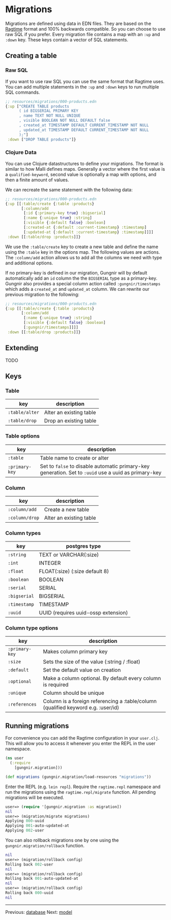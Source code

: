 # Migrations

Migrations are defined using data in EDN files. They are based on the
[Ragtime](https://github.com/weavejester/ragtime) format and 100% backwards
compatible. So you can choose to use raw SQL if you prefer. Every migration file
contains a map with an `:up` and `:down` key. These keys contain a vector of SQL
statements.

## Creating a table

### Raw SQL

If you want to use raw SQL you can use the same format that Ragtime uses. You
can add multiple statements in the `:up` and `:down` keys to run multiple SQL
commands.

```clojure
;; resources/migrations/000-products.edn
{:up ["CREATE TABLE products
      ( id BIGSERIAL PRIMARY KEY
      , name TEXT NOT NULL UNIQUE
      , visible BOOLEAN NOT NULL DEFAULT false
      , created_at TIMESTAMP DEFAULT CURRENT_TIMESTAMP NOT NULL
      , updated_at TIMESTAMP DEFAULT CURRENT_TIMESTAMP NOT NULL
      );"]
 :down ["DROP TABLE products"]}
```

### Clojure Data

You can use Clojure datastructures to define your migrations. The format is
similar to how Malli defines maps. Generally a vector where the first value is a
`qualified-keyword`, second value is optionally a map with options, and then a
finite amount of values.

We can recreate the same statement with the following data:

```clojure
;; resources/migrations/000-products.edn
{:up [[:table/create {:table :products}
       [:column/add
        [:id {:primary-key true} :bigserial]
        [:name {:unique true} :string]
        [:visible {:default false} :boolean]
        [:created-at {:default :current-timestamp} :timestamp]
        [:updated-at {:default :current-timestamp} :timestamp]]]]
 :down [[:table/drop :products]]}
```

We use the `:table/create` key to create a new table and define the name using
the `:table` key in the options map. The following values are actions. The
`:column/add` action allows us to add all the columns we need with type and
additional options.

If no primary-key is defined in our migration, Gungnir will by default
automatically add an `id` column the the `BIGSERIAL` type as a
primary-key. Gungnir also provides a special column action called
`:gungnir/timestamps` which adds a `created_at` and `updated_at` column. We can
rewrite our previous migration to the following:

```clojure
;; resources/migrations/000-products.edn
{:up [[:table/create {:table :products}
       [:column/add
        [:name {:unique true} :string]
        [:visible {:default false} :boolean]
        [:gungnir/timestamps]]]]
 :down [[:table/drop :products]]}
```

## Extending 

TODO


## Keys


### Table

| key            | description             |
|----------------|-------------------------|
| `:table/alter` | Alter an existing table |
| `:table/drop`  | Drop an existing table  |

### Table options

| key            | description                                                                                          |
|----------------|------------------------------------------------------------------------------------------------------|
| `:table`       | Table name to create or alter                                                                        |
| `:primary-key` | Set to `false` to disable automatic primary-key generation. Set to `:uuid` use a uuid as primary-key |

### Column

| key            | description             |
|----------------|-------------------------|
| `:column/add`  | Create a new table      |
| `:column/drop` | Alter an existing table |

### Column types

| key          | postgres type                       |
|--------------|-------------------------------------|
| `:string`    | TEXT or VARCHAR(:size)              |
| `:int`       | INTEGER                             |
| `:float`     | FLOAT(:size) (:size default 8)      |
| `:boolean`   | BOOLEAN                             |
| `:serial`    | SERIAL                              |
| `:bigserial` | BIGSERIAL                           |
| `:timestamp` | TIMESTAMP                           |
| `:uuid`      | UUID (requires uuid-ossp extension) |

### Column type options

| key            | description                                                                       |
|----------------|-----------------------------------------------------------------------------------|
| `:primary-key` | Makes column primary key                                                          |
| `:size`        | Sets the size of the value (:string / :float)                                     |
| `:default`     | Set the default value on creation                                                 |
| `:optional`    | Make a column optional. By default every column is required                       |
| `:unique`      | Column should be unique                                                           |
| `:references`  | Column is a foreign referencing a :table/column (qualified keyword e.g. :user/id) |

## Running migrations

For convenience you can add the Ragtime configuration in your `user.clj`. This
will allow you to access it whenever you enter the REPL in the user namespace.

```clojure
(ns user
  (:require 
    [gungnir.migration]))

(def migrations (gungnir.migration/load-resources "migrations"))
```

Enter the REPL (e.g. `lein repl`). Require the `ragtime.repl` namespace and run
the migrations using the `ragtime.repl/migrate` function. All pending migrations
will be executed.

``` clojure
user=> (require '[gungnir.migration :as migration])
nil
user=> (migration/migrate migrations)
Applying 000-uuid
Applying 001-auto-updated-at
Applying 002-user
```

You can also rollback migrations one by one using the `gungnir.migration/rollback`
function.

```clojure
nil
user=> (migration/rollback config)
Rolling back 002-user
nil
user=> (migration/rollback config)
Rolling back 001-auto-updated-at
nil
user=> (migration/rollback config)
Rolling back 000-uuid
nil
```

---

<div class="footer-navigation">
<span>Previous: <a href="https://kwrooijen.github.io/gungnir/database.html">database</a></span>
<span>Next: <a href="https://kwrooijen.github.io/gungnir/model.html">model</a></span>
</div>
